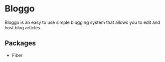 # Bloggo
Bloggo is an easy to use simple blogging system that allows you to edit and host blog articles.

## Packages
- Fiber